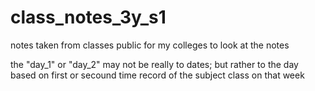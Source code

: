 # class_notes_3y_s1

notes taken from classes
public for my colleges to look at the notes

the "day_1" or "day_2" may not be really to dates; but rather to the day based on first or secound time record of the subject class on that week
